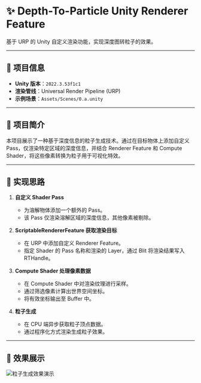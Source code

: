 # ✨ Depth-To-Particle Unity Renderer Feature

基于 URP 的 Unity 自定义渲染功能，实现深度图转粒子的效果。

---

## 📘 项目信息

- **Unity 版本**：`2022.3.53f1c1`
- **渲染管线**：Universal Render Pipeline (URP)
- **示例场景**：`Assets/Scenes/0.a.unity`

---

## 🎯 项目简介

本项目展示了一种基于深度信息的粒子生成技术。通过在目标物体上添加自定义 Pass，仅渲染特定区域的深度信息，并结合 Renderer Feature 和 Compute Shader，将这些像素转换为粒子用于可视化特效。

---

## 🧠 实现思路

1. **自定义 Shader Pass**
   - 为溶解物体添加一个额外的 Pass。
   - 该 Pass 仅渲染溶解区域的深度信息，其他像素被剔除。

2. **ScriptableRendererFeature 获取渲染目标**
   - 在 URP 中添加自定义 Renderer Feature。
   - 指定 Shader 的 Pass 名称和渲染的 Layer，通过 Blit 将渲染结果写入 RTHandle。

3. **Compute Shader 处理像素数据**
   - 在 Compute Shader 中对渲染纹理进行采样。
   - 通过筛选像素计算出世界空间坐标。
   - 将有效坐标输出至 Buffer 中。

4. **粒子生成**
   - 在 CPU 端异步获取粒子顶点数据。
   - 通过程序化方式渲染生成粒子效果。

---

## 🧪 效果展示

![粒子生成效果演示](./Assets/Temp/Show.gif)


